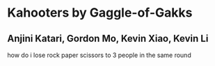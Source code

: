 # Kahooters by Gaggle-of-Gakks
## Anjini Katari, Gordon Mo, Kevin Xiao, Kevin Li

how do i lose rock paper scissors to 3 people in the same round
